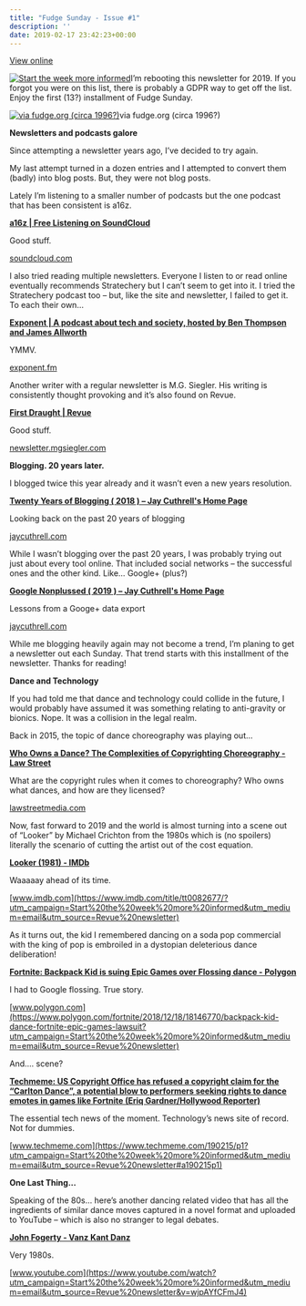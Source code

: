 ```yaml
---
title: "Fudge Sunday - Issue #1"
description: ''
date: 2019-02-17 23:42:23+00:00
---
```


[View online](https://sunday.fudge.org/issues/fudge-sunday-issue-1-161193?utm_campaign=Issue&utm_content=view_in_browser&utm_medium=email&utm_source=Start+the+week+more+informed)

[![Start the week more informed](https://cuthrell.com/favicon.png "Start the week more informed")](https://cuthrell.com/favicon.png)I’m rebooting this newsletter for 2019. If you forgot you were on this list, there is probably a GDPR way to get off the list. Enjoy the first (13?) installment of Fudge Sunday.

[![via fudge.org (circa 1996?)](https://cuthrell.com/favicon.png "via fudge.org (circa 1996?)")](https://cuthrell.com/favicon.png)via fudge.org (circa 1996?)

 **Newsletters and podcasts galore**

Since attempting a newsletter years ago, I’ve decided to try again.

My last attempt turned in a dozen entries and I attempted to convert them (badly) into blog posts. But, they were not blog posts.

Lately I’m listening to a smaller number of podcasts but the one podcast that has been consistent is a16z.

**[a16z | Free Listening on SoundCloud](https://soundcloud.com/a16z?utm_campaign=Start%20the%20week%20more%20informed&utm_medium=email&utm_source=Revue%20newsletter)**

Good stuff.

[soundcloud.com](https://soundcloud.com/a16z?utm_campaign=Start%20the%20week%20more%20informed&utm_medium=email&utm_source=Revue%20newsletter)

I also tried reading multiple newsletters. Everyone I listen to or read online eventually recommends Stratechery but I can’t seem to get into it. I tried the Stratechery podcast too – but, like the site and newsletter, I failed to get it. To each their own…

**[Exponent | A podcast about tech and society, hosted by Ben Thompson and James Allworth](https://exponent.fm/?utm_campaign=Start%20the%20week%20more%20informed&utm_medium=email&utm_source=Revue%20newsletter)**

YMMV.

[exponent.fm](https://exponent.fm/?utm_campaign=Start%20the%20week%20more%20informed&utm_medium=email&utm_source=Revue%20newsletter)

Another writer with a regular newsletter is M.G. Siegler. His writing is consistently thought provoking and it’s also found on Revue.

**[First Draught | Revue](http://newsletter.mgsiegler.com/?utm_campaign=Start%20the%20week%20more%20informed&utm_medium=email&utm_source=Revue%20newsletter)**

Good stuff.

[newsletter.mgsiegler.com](http://newsletter.mgsiegler.com/?utm_campaign=Start%20the%20week%20more%20informed&utm_medium=email&utm_source=Revue%20newsletter)

 **Blogging. 20 years later.**

I blogged twice this year already and it wasn’t even a new years resolution.

**[Twenty Years of Blogging ( 2018 ) – Jay Cuthrell's Home Page](https://jaycuthrell.com/twenty-years-of-blogging/?utm_campaign=Start%20the%20week%20more%20informed&utm_medium=email&utm_source=Revue%20newsletter)**

Looking back on the past 20 years of blogging

[jaycuthrell.com](https://jaycuthrell.com/twenty-years-of-blogging/?utm_campaign=Start%20the%20week%20more%20informed&utm_medium=email&utm_source=Revue%20newsletter)

While I wasn’t blogging over the past 20 years, I was probably trying out just about every tool online. That included social networks – the successful ones and the other kind. Like… Google+ (plus?)

**[Google Nonplussed ( 2019 ) – Jay Cuthrell's Home Page](https://jaycuthrell.com/google-nonplussed/?utm_campaign=Start%20the%20week%20more%20informed&utm_medium=email&utm_source=Revue%20newsletter)**

Lessons from a Googe+ data export

[jaycuthrell.com](https://jaycuthrell.com/google-nonplussed/?utm_campaign=Start%20the%20week%20more%20informed&utm_medium=email&utm_source=Revue%20newsletter)

While me blogging heavily again may not become a trend, I’m planing to get a newsletter out each Sunday. That trend starts with this installment of the newsletter. Thanks for reading!

 **Dance and Technology**

If you had told me that dance and technology could collide in the future, I would probably have assumed it was something relating to anti-gravity or bionics. Nope. It was a collision in the legal realm.

Back in 2015, the topic of dance choreography was playing out…

**[Who Owns a Dance? The Complexities of Copyrighting Choreography - Law Street](https://lawstreetmedia.com/issues/entertainment-and-culture/owns-dance-complexities-copyrighting-choreography/?utm_campaign=Start%20the%20week%20more%20informed&utm_medium=email&utm_source=Revue%20newsletter)**

What are the copyright rules when it comes to choreography? Who owns what dances, and how are they licensed?

[lawstreetmedia.com](https://lawstreetmedia.com/issues/entertainment-and-culture/owns-dance-complexities-copyrighting-choreography/?utm_campaign=Start%20the%20week%20more%20informed&utm_medium=email&utm_source=Revue%20newsletter)

Now, fast forward to 2019 and the world is almost turning into a scene out of “Looker” by Michael Crichton from the 1980s which is (no spoilers) literally the scenario of cutting the artist out of the cost equation.

**[Looker (1981) - IMDb](https://www.imdb.com/title/tt0082677/?utm_campaign=Start%20the%20week%20more%20informed&utm_medium=email&utm_source=Revue%20newsletter)**

Waaaaay ahead of its time.

[www.imdb.com](https://www.imdb.com/title/tt0082677/?utm_campaign=Start%20the%20week%20more%20informed&utm_medium=email&utm_source=Revue%20newsletter)

As it turns out, the kid I remembered dancing on a soda pop commercial with the king of pop is embroiled in a dystopian deleterious dance deliberation!

**[Fortnite: Backpack Kid is suing Epic Games over Flossing dance - Polygon](https://www.polygon.com/fortnite/2018/12/18/18146770/backpack-kid-dance-fortnite-epic-games-lawsuit?utm_campaign=Start%20the%20week%20more%20informed&utm_medium=email&utm_source=Revue%20newsletter)**

I had to Google flossing. True story.

[www.polygon.com](https://www.polygon.com/fortnite/2018/12/18/18146770/backpack-kid-dance-fortnite-epic-games-lawsuit?utm_campaign=Start%20the%20week%20more%20informed&utm_medium=email&utm_source=Revue%20newsletter)

And…. scene?

**[Techmeme: US Copyright Office has refused a copyright claim for the “Carlton Dance”, a potential blow to performers seeking rights to dance emotes in games like Fortnite (Eriq Gardner/Hollywood Reporter)](https://www.techmeme.com/190215/p1?utm_campaign=Start%20the%20week%20more%20informed&utm_medium=email&utm_source=Revue%20newsletter#a190215p1)**

The essential tech news of the moment. Technology’s news site of record. Not for dummies.

[www.techmeme.com](https://www.techmeme.com/190215/p1?utm_campaign=Start%20the%20week%20more%20informed&utm_medium=email&utm_source=Revue%20newsletter#a190215p1)

 **One Last Thing...**

Speaking of the 80s… here’s another dancing related video that has all the ingredients of similar dance moves captured in a novel format and uploaded to YouTube – which is also no stranger to legal debates.

**[John Fogerty - Vanz Kant Danz](https://www.youtube.com/watch?utm_campaign=Start%20the%20week%20more%20informed&utm_medium=email&utm_source=Revue%20newsletter&v=wjpAYfCFmJ4)**

Very 1980s.

[www.youtube.com](https://www.youtube.com/watch?utm_campaign=Start%20the%20week%20more%20informed&utm_medium=email&utm_source=Revue%20newsletter&v=wjpAYfCFmJ4)









